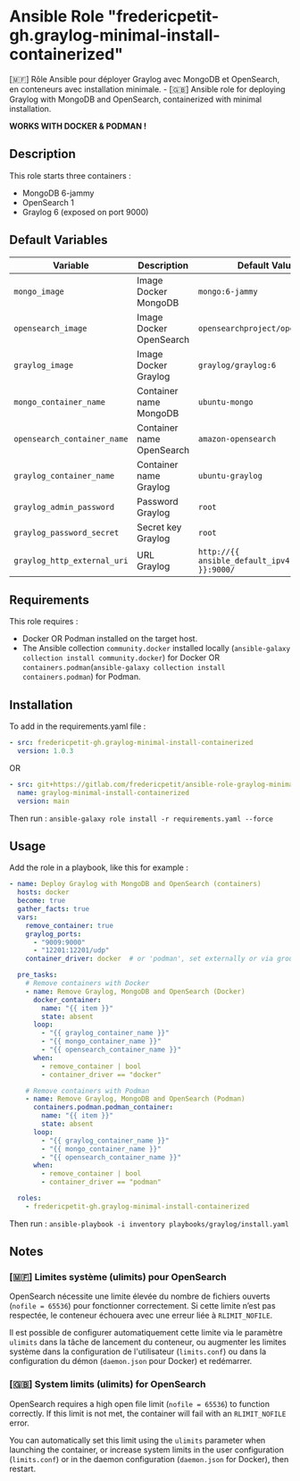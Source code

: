 # Ansible Role "fredericpetit-gh.graylog-minimal-install-containerized"

[🇲🇫] Rôle Ansible pour déployer Graylog avec MongoDB et OpenSearch, en conteneurs avec installation minimale. - [🇬🇧] Ansible role for deploying Graylog with MongoDB and OpenSearch, containerized with minimal installation.

**WORKS WITH DOCKER & PODMAN !**

## Description

This role starts three containers :
- MongoDB 6-jammy
- OpenSearch 1
- Graylog 6 (exposed on port 9000)

## Default Variables

| Variable                    | Description               | Default Value                                     |
|-----------------------------|---------------------------|---------------------------------------------------|
| `mongo_image`               | Image Docker MongoDB      | `mongo:6-jammy`                                   |
| `opensearch_image`          | Image Docker OpenSearch   | `opensearchproject/opensearch:1`                  |
| `graylog_image`             | Image Docker Graylog      | `graylog/graylog:6`                               |
| `mongo_container_name`      | Container name MongoDB    | `ubuntu-mongo`                                    |
| `opensearch_container_name` | Container name OpenSearch | `amazon-opensearch`                               |
| `graylog_container_name`    | Container name Graylog    | `ubuntu-graylog`                                  |
| `graylog_admin_password`    | Password Graylog          | `root`                                            |
| `graylog_password_secret`   | Secret key Graylog        | `root`                                            |
| `graylog_http_external_uri` | URL Graylog               | `http://{{ ansible_default_ipv4.address }}:9000/` |

## Requirements

This role requires :
- Docker OR Podman installed on the target host.
- The Ansible collection `community.docker` installed locally (`ansible-galaxy collection install community.docker`) for Docker OR `containers.podman`(`ansible-galaxy collection install containers.podman`) for Podman.

## Installation

To add in the requirements.yaml file :

```yaml
- src: fredericpetit-gh.graylog-minimal-install-containerized
  version: 1.0.3
```

OR

```yaml
- src: git+https://gitlab.com/fredericpetit/ansible-role-graylog-minimal-install-containerized.git
  name: graylog-minimal-install-containerized
  version: main
```

Then run : `ansible-galaxy role install -r requirements.yaml --force`

## Usage

Add the role in a playbook, like this for example :

```yaml
- name: Deploy Graylog with MongoDB and OpenSearch (containers)
  hosts: docker
  become: true
  gather_facts: true
  vars:
    remove_container: true
    graylog_ports:
      - "9009:9000"
      - "12201:12201/udp"
    container_driver: docker  # or 'podman', set externally or via group_vars

  pre_tasks:
    # Remove containers with Docker
    - name: Remove Graylog, MongoDB and OpenSearch (Docker)
      docker_container:
        name: "{{ item }}"
        state: absent
      loop:
        - "{{ graylog_container_name }}"
        - "{{ mongo_container_name }}"
        - "{{ opensearch_container_name }}"
      when:
        - remove_container | bool
        - container_driver == "docker"

    # Remove containers with Podman
    - name: Remove Graylog, MongoDB and OpenSearch (Podman)
      containers.podman.podman_container:
        name: "{{ item }}"
        state: absent
      loop:
        - "{{ graylog_container_name }}"
        - "{{ mongo_container_name }}"
        - "{{ opensearch_container_name }}"
      when:
        - remove_container | bool
        - container_driver == "podman"

  roles:
    - fredericpetit-gh.graylog-minimal-install-containerized
```

Then run : `ansible-playbook -i inventory playbooks/graylog/install.yaml`

## Notes

### [🇲🇫] Limites système (ulimits) pour OpenSearch

OpenSearch nécessite une limite élevée du nombre de fichiers ouverts (`nofile = 65536`) pour fonctionner correctement. Si cette limite n’est pas respectée, le conteneur échouera avec une erreur liée à `RLIMIT_NOFILE`.

Il est possible de configurer automatiquement cette limite via le paramètre `ulimits` dans la tâche de lancement du conteneur, ou augmenter les limites système dans la configuration de l'utilisateur (`limits.conf`) ou dans la configuration du démon (`daemon.json` pour Docker) et redémarrer.

### [🇬🇧] System limits (ulimits) for OpenSearch

OpenSearch requires a high open file limit (`nofile = 65536`) to function correctly. If this limit is not met, the container will fail with an `RLIMIT_NOFILE` error.

You can automatically set this limit using the `ulimits` parameter when launching the container, or increase system limits in the user configuration (`limits.conf`) or in the daemon configuration (`daemon.json` for Docker), then restart.